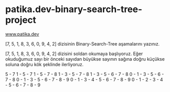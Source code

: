 # patika.dev-binary-search-tree-project
www.patika.dev 

[7, 5, 1, 8, 3, 6, 0, 9, 4, 2] dizisinin Binary-Search-Tree aşamalarını yazınız.

[7, 5, 1, 8, 3, 6, 0, 9, 4, 2] dizisini soldan okumaya başlıyoruz.
Eğer okuduğumuz sayı bir önceki sayıdan büyükse sayının sağına doğru küçükse soluna doğru kök şeklinde ilerliyoruz.

 
  5 - 7
1 - 5 - 7
1 - 5 - 7 - 8
1 - 3 - 5 - 7 - 8
1 - 3 - 5 - 6 - 7 - 8
0 - 1 - 3 - 5 - 6 - 7 - 8
0 - 1 - 3 - 5 - 6 - 7 - 8 - 9
0 - 1 - 3 - 4 - 5 - 6 - 7 - 8 - 9
0 - 1 - 2 - 3 - 4 - 5 - 6 - 7 - 8 - 9
  
